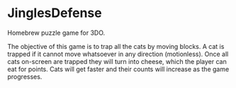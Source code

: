 # JinglesDefense
Homebrew puzzle game for 3DO.

The objective of this game is to trap all the cats by moving blocks. A cat is trapped if it cannot move whatsoever in any direction (motionless). Once all cats on-screen are trapped they will turn into cheese, which the player can eat for points. Cats will get faster and their counts will increase as the game progresses.
